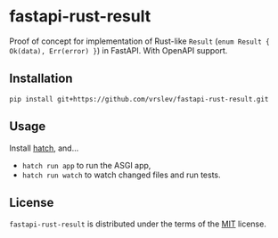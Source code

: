# fastapi-rust-result

Proof of concept for implementation of Rust-like `Result` (`enum Result { Ok(data), Err(error) }`) in FastAPI. With OpenAPI support.

## Installation

```console
pip install git+https://github.com/vrslev/fastapi-rust-result.git
```

## Usage

Install [hatch](https://hatch.pypa.io), and...

- `hatch run app` to run the ASGI app,
- `hatch run watch` to watch changed files and run tests.

## License

`fastapi-rust-result` is distributed under the terms of the [MIT](https://spdx.org/licenses/MIT.html) license.
